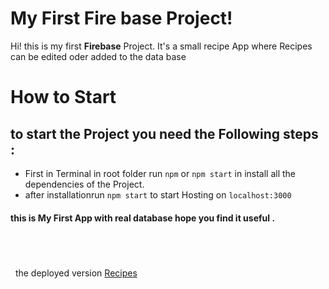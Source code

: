# My First Fire base Project!

Hi! this is my first  **Firebase** Project. It's a small recipe App where Recipes can be edited oder added to the data base


# How to Start

## to start the Project you need the Following steps :
- First in Terminal in root folder run `npm` or `npm start` in install all the dependencies of the Project.
- after installationrun `npm start` to start Hosting on `localhost:3000`


#### this is My First App with real database hope you find it useful .
&nbsp;
---
&nbsp;
the deployed version [Recipes](https://recipe-one-ivory.vercel.app)
